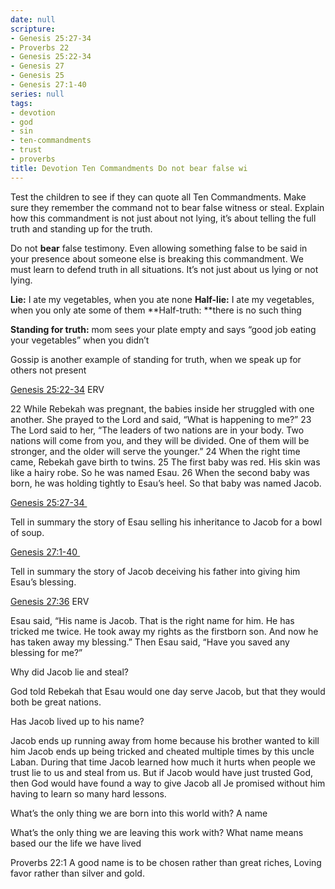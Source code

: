 ```yaml
---
date: null
scripture:
- Genesis 25:27-34
- Proverbs 22
- Genesis 25:22-34
- Genesis 27
- Genesis 25
- Genesis 27:1-40
series: null
tags:
- devotion
- god
- sin
- ten-commandments
- trust
- proverbs
title: Devotion Ten Commandments Do not bear false wi
---
```



Test the children to see if they can quote all Ten Commandments. Make sure they remember the command not to bear false witness or steal. Explain how this commandment is not just about not lying, it’s about telling the full truth and standing up for the truth.

Do not **bear** false testimony. Even allowing something false to be said in your presence about someone else is breaking this commandment. We must learn to defend truth in all situations. It’s not just about us lying or not lying.

**Lie:** I ate my vegetables, when you ate none
**Half-lie:** I ate my vegetables, when you only ate some of them
**Half-truth: **there is no such thing

**Standing for truth:** mom sees your plate empty and says “good job eating your vegetables” when you didn’t

Gossip is another example of standing for truth, when we speak up for others not present

[Genesis 25:22-34](https://my.bible.com/bible/406/GEN.25.22-26) ERV

22 While Rebekah was pregnant, the babies inside her struggled with one another. She prayed to the Lord and said, “What is happening to me?” 23 The Lord said to her, “The leaders of two nations are in your body. Two nations will come from you, and they will be divided. One of them will be stronger, and the older will serve the younger.” 24 When the right time came, Rebekah gave birth to twins. 25 The first baby was red. His skin was like a hairy robe. So he was named Esau. 26 When the second baby was born, he was holding tightly to Esau’s heel. So that baby was named Jacob.

[Genesis 25:27-34 ](https://my.bible.com/bible/114/GEN.25.22-34.nkjv)

Tell in summary the story of Esau selling his inheritance to Jacob for a bowl of soup.

[Genesis 27:1-40 ](https://my.bible.com/bible/406/GEN.27.1-40)

Tell in summary the story of Jacob deceiving his father into giving him Esau’s blessing.

[Genesis 27:36](https://my.bible.com/bible/406/GEN.27.36) ERV

Esau said, “His name is Jacob. That is the right name for him. He has tricked me twice. He took away my rights as the firstborn son. And now he has taken away my blessing.” Then Esau said, “Have you saved any blessing for me?”

Why did Jacob lie and steal?

God told Rebekah that Esau would one day serve Jacob, but that they would both be great nations.

Has Jacob lived up to his name?

Jacob ends up running away from home because his brother wanted to kill him Jacob ends up being tricked and cheated multiple times by this uncle Laban. During that time Jacob learned how much it hurts when people we trust lie to us and steal from us. But if Jacob would have just trusted God, then God would have found a way to give Jacob all Je promised without him having to learn so many hard lessons.

What’s the only thing we are born into this world with? A name

What’s the only thing we are leaving this work with? What name means based our the life we have lived

Proverbs 22:1
A good name is to be chosen rather than great riches,
Loving favor rather than silver and gold.